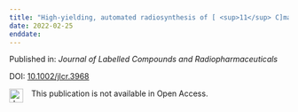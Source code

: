 ```yaml
---
title: "High‐yielding, automated radiosynthesis of [ <sup>11</sup> C]martinostat using [ <sup>11</sup> C]methyl triflate"
date: 2022-02-25
enddate:
---
```


Published in: *Journal of Labelled Compounds and Radiopharmaceuticals*

DOI: [10.1002/jlcr.3968](https://doi.org/10.1002/jlcr.3968)

<img src="https://upload.wikimedia.org/wikipedia/commons/thumb/0/0e/Closed_Access_logo_transparent.svg/1200px-Closed_Access_logo_transparent.svg.png" alt="drawing" width="25" align="left"/> &nbsp;&nbsp;&nbsp;This publication is not available in Open Access.


